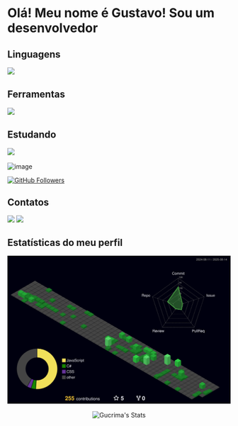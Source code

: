 # Olá! Meu nome é Gustavo! Sou um desenvolvedor


## Linguagens
 <a href="https://skillicons.dev">
    <img src="https://skillicons.dev/icons?i=react,html,js,css" />
  </a>  
  
## Ferramentas
 <a href="https://skillicons.dev">
    <img src="https://skillicons.dev/icons?i=visualstudio,vscode,postgres,npm,nodejs,arduino,discord,figma,github" />
  </a>  

  ## Estudando

  <a href="https://skillicons.dev">
    <img src="https://skillicons.dev/icons?i=postman,net,aws,docker,cs" />
  </a>  
  
  ![image](https://github.com/user-attachments/assets/e0062e50-8695-4b79-bf4c-dc5bc4473286)

  <a href="https://github.com/Gucrima">
    <img src="https://img.shields.io/github/followers/Gucrima?label=Followers&logo=github&style=for-the-badge" alt="GitHub Followers" />
  </a>

## Contatos
<a href="mailto:gusssoares09@gmail.com"><img src="https://skillicons.dev/icons?i=gmail" /></a>
<a href="https://www.linkedin.com/in/gustavo-franco-83b4022a7/"><img src="https://skillicons.dev/icons?i=linkedin" /></a>

## Estatísticas do meu perfil
![Status](./profile-3d-contrib/profile-night-green.svg)
<p align="center">
  <img src="https://github-readme-stats.vercel.app/api?username=Gucrima&theme=gotham&show_icons=true&hide_border=false&count_private=true" alt="Gucrima's Stats" />
</p>


